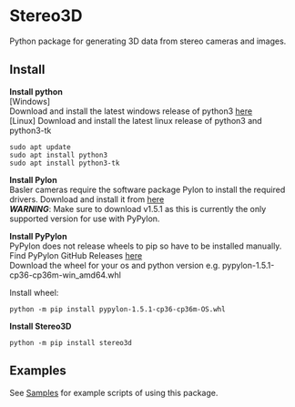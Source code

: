 # Stereo3D
Python package for generating 3D data from stereo cameras and images.

## Install
**Install python**  
[Windows]  
Download and install the latest windows release of python3 [here](https://www.python.org/downloads/release/python-368/)  
[Linux]
Download and install the latest linux release of python3 and python3-tk
```
sudo apt update
sudo apt install python3
sudo apt install python3-tk
```

**Install Pylon**  
Basler cameras require the software package Pylon to install the required drivers. Download and install it from [here](https://www.baslerweb.com/en/products/software/basler-pylon-camera-software-suite/)  
***WARNING***: Make sure to download v1.5.1 as this is currently the only supported version for use with PyPylon. 

**Install PyPylon**  
PyPylon does not release wheels to pip so have to be installed manually.  
Find PyPylon GitHub Releases [here](https://github.com/basler/pypylon/releases)  
Download the wheel for your os and python version e.g. pypylon-1.5.1-cp36-cp36m-win_amd64.whl  

Install wheel:
```
python -m pip install pypylon-1.5.1-cp36-cp36m-OS.whl 
```

**Install Stereo3D**
```
python -m pip install stereo3d
```

## Examples
See [Samples](https://github.com/i3drobotics/Stereo3D/tree/master/pyStereo3D/SampleScripts) for example scripts of using this package.

